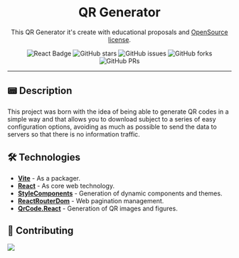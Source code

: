 <div align='center'>

<h1>QR Generator</h1>

This QR Generator it's create with educational proposals and [OpenSource license](./LICENSE).

</div>

<div align='center'>

![React Badge](https://img.shields.io/badge/React-3277a8?logo=react&logoColor=fff&style=flat)
![GitHub stars](https://img.shields.io/github/stars/eloriente/qr-generator)
![GitHub issues](https://img.shields.io/github/issues/eloriente/qr-generator)
![GitHub forks](https://img.shields.io/github/forks/eloriente/qr-generator)
![GitHub PRs](https://img.shields.io/github/issues-pr/eloriente/qr-generator)

</div>

___
## 📟 Description
This project was born with the idea of being able to generate QR codes in a simple way and that allows you to download subject to a series of easy configuration options, avoiding as much as possible to send the data to servers so that there is no information traffic.

## 🛠️ Technologies

- [**Vite**](https://vitejs.dev/) - As a packager.
- [**React**](https://react.dev/) - As core web technology.
- [**StyleComponents**](https://styled-components.com/) - Generation of dynamic components and themes.
- [**ReactRouterDom**](https://reactrouter.com/en/main) - Web pagination management.
- [**QrCode.React**](https://www.npmjs.com/package/qrcode.react) - Generation of QR images and figures.

## 🤝 Contributing

<a href="https://github.com/eloriente/qr-generator/graphs/contributors">
  <img src="https://contrib.rocks/image?repo=eloriente/qr-generator" />
</a>